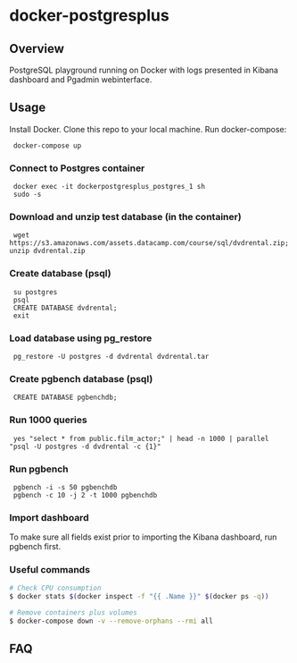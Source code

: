 # docker-postgresplus


## Overview
PostgreSQL playground running on Docker with logs presented in Kibana dashboard and Pgadmin webinterface.

## Usage
Install Docker. Clone this repo to your local machine. Run docker-compose: 

     docker-compose up


### Connect to Postgres container

     docker exec -it dockerpostgresplus_postgres_1 sh
     sudo -s

### Download and unzip test database (in the container)

     wget https://s3.amazonaws.com/assets.datacamp.com/course/sql/dvdrental.zip; unzip dvdrental.zip

### Create database (psql)

     su postgres
     psql
     CREATE DATABASE dvdrental;
     exit

### Load database using pg_restore

     pg_restore -U postgres -d dvdrental dvdrental.tar

### Create pgbench database (psql)

     CREATE DATABASE pgbenchdb;

### Run 1000 queries
     yes "select * from public.film_actor;" | head -n 1000 | parallel "psql -U postgres -d dvdrental -c {1}"


### Run pgbench

     pgbench -i -s 50 pgbenchdb
     pgbench -c 10 -j 2 -t 1000 pgbenchdb

### Import dashboard
To make sure all fields exist prior to importing the Kibana dashboard, run pgbench first.


### Useful commands
```bash
# Check CPU consumption
$ docker stats $(docker inspect -f "{{ .Name }}" $(docker ps -q))

# Remove containers plus volumes
$ docker-compose down -v --remove-orphans --rmi all
```

## FAQ
